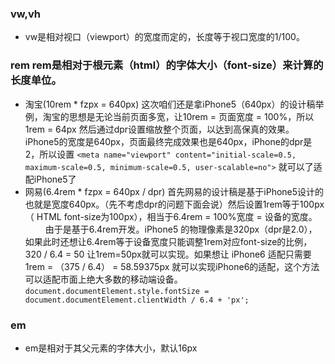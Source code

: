 ### vw,vh
 - vw是相对视口（viewport）的宽度而定的，长度等于视口宽度的1/100。

### rem rem是相对于根元素（html）的字体大小（font-size）来计算的长度单位。
- 淘宝(10rem * fzpx = 640px) 这次咱们还是拿iPhone5（640px）的设计稿举例，淘宝的思想是无论当前页面多宽，让10rem = 页面宽度 = 100%，所以1rem = 64px 然后通过dpr设置缩放整个页面，以达到高保真的效果。
  iPhone5的宽度是640px，页面最终完成效果也是640px，iPhone的dpr是2，所以设置 `<meta name="viewport" content="initial-scale=0.5, maximum-scale=0.5, minimum-scale=0.5, user-scalable=no">` 就可以了适配iPhone5了
- 网易(6.4rem * fzpx = 640px / dpr) 首先网易的设计稿是基于iPhone5设计的也就是宽度640px。（先不考虑dpr的问题下面会说）然后设置1rem等于100px（ HTML font-size为100px），相当于6.4rem = 100%宽度 = 设备的宽度。
    由于是基于6.4rem开发。iPhone5  的物理像素是320px（dpr是2.0），如果此时还想让6.4rem等于设备宽度只能调整1rem对应font-size的比例， 320 / 6.4 = 50 让1rem=50px就可以实现。如果想让 iPhone6 适配只需要 1rem = （375 / 6.4） = 58.59375px 就可以实现iPhone6的适配，这个方法可以适配市面上绝大多数的移动端设备。 `document.documentElement.style.fontSize = document.documentElement.clientWidth / 6.4 + 'px';`

### em
 - em是相对于其父元素的字体大小，默认16px